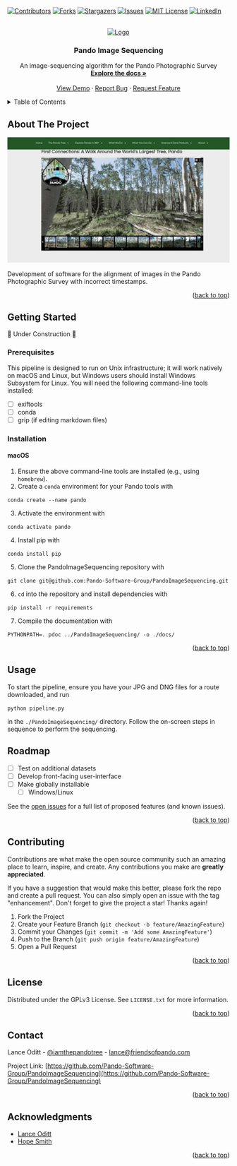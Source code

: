 <!-- Improved compatibility of back to top link: See: https://github.com/othneildrew/Best-README-Template/pull/73 -->
<a name="readme-top"></a>
<!--
*** Thanks for checking out the Best-README-Template. If you have a suggestion
*** that would make this better, please fork the repo and create a pull request
*** or simply open an issue with the tag "enhancement".
*** Don't forget to give the project a star!
*** Thanks again! Now go create something AMAZING! :D
-->



<!-- PROJECT SHIELDS -->
<!--
*** I'm using markdown "reference style" links for readability.
*** Reference links are enclosed in brackets [ ] instead of parentheses ( ).
*** See the bottom of this document for the declaration of the reference variables
*** for contributors-url, forks-url, etc. This is an optional, concise syntax you may use.
*** https://www.markdownguide.org/basic-syntax/#reference-style-links
-->
[![Contributors][contributors-shield]][contributors-url]
[![Forks][forks-shield]][forks-url]
[![Stargazers][stars-shield]][stars-url]
[![Issues][issues-shield]][issues-url]
[![MIT License][license-shield]][license-url]
[![LinkedIn][linkedin-shield]][linkedin-url]



<!-- PROJECT LOGO -->
<br />
<div align="center">
  <a href="https://github.com/Pando-Software-Group/PandoImageSequencing">
    <img src="https://d1csarkz8obe9u.cloudfront.net/posterpreviews/tree-icon-design-template-d4ec5faed097df73b651df623b9ae7ff_screen.jpg?ts=1624539866" alt="Logo" width="80" height="80">
  </a>

<h3 align="center">Pando Image Sequencing</h3>

  <p align="center">
    An image-sequencing algorithm for the Pando Photographic Survey
    <br />
    <a href="https://pando-software-group.github.io/PandoImageSequencing/"><strong>Explore the docs  »</strong></a>
    <br />
    <br />
    <a href="https://github.com/Pando-Software-Group/PandoImageSequencing">View Demo</a>
    ·
    <a href="https://github.com/Pando-Software-Group/PandoImageSequencing/issues">Report Bug</a>
    ·
    <a href="https://github.com/Pando-Software-Group/PandoImageSequencing/issues">Request Feature</a>
  </p>
</div>



<!-- TABLE OF CONTENTS -->
<details>
  <summary>Table of Contents</summary>
  <ol>
    <li>
      <a href="#about-the-project">About The Project</a>
      <ul>
        <li><a href="#built-with">Built With</a></li>
      </ul>
    </li>
    <li>
      <a href="#getting-started">Getting Started</a>
      <ul>
        <li><a href="#prerequisites">Prerequisites</a></li>
        <li><a href="#installation">Installation</a></li>
      </ul>
    </li>
    <li><a href="#usage">Usage</a></li>
    <li><a href="#roadmap">Roadmap</a></li>
    <li><a href="#contributing">Contributing</a></li>
    <li><a href="#license">License</a></li>
    <li><a href="#contact">Contact</a></li>
    <li><a href="#acknowledgments">Acknowledgments</a></li>
  </ol>
</details>



<!-- ABOUT THE PROJECT -->
## About The Project

![Photo of the Pando Photographic Survey](pps.jpg)

Development of software for the alignment of images in the Pando Photographic Survey with incorrect timestamps.

<p align="right">(<a href="#readme-top">back to top</a>)</p>



<!-- ### Built With

* [![Python][https://upload.wikimedia.org/wikipedia/commons/thumb/c/c3/Python-logo-notext.svg/1869px-Python-logo-notext.svg.png][https://python.org]
* [![React][React.js]][React-url]
* [![Vue][Vue.js]][Vue-url]
* [![Angular][Angular.io]][Angular-url]
* [![Svelte][Svelte.dev]][Svelte-url]
* [![Laravel][Laravel.com]][Laravel-url]
* [![Bootstrap][Bootstrap.com]][Bootstrap-url]
* [![JQuery][JQuery.com]][JQuery-url]

<p align="right">(<a href="#readme-top">back to top</a>)</p>


 -->
<!-- GETTING STARTED -->
## Getting Started

🚧 Under Construction 🚧

### Prerequisites

This pipeline is designed to run on Unix infrastructure; it will work natively on macOS and Linux, but Windows users should install Windows Subsystem for Linux. You will need the following command-line tools installed:

- [ ] exiftools
- [ ] conda
- [ ] grip (if editing markdown files) 

### Installation

#### macOS

1. Ensure the above command-line tools are installed (e.g., using `homebrew`).
2. Create a `conda` environment for your Pando tools with
```
conda create --name pando
```
3. Activate the environment with 
```
conda activate pando
```
4. Install pip with
```
conda install pip
```
5. Clone the PandoImageSequencing repository with
```
git clone git@github.com:Pando-Software-Group/PandoImageSequencing.git
```
6. `cd` into the repository and install dependencies with
```
pip install -r requirements
```
7. Compile the documentation with 
```
PYTHONPATH=. pdoc ../PandoImageSequencing/ -o ./docs/
```



<p align="right">(<a href="#readme-top">back to top</a>)</p>



<!-- USAGE EXAMPLES -->
## Usage

To start the pipeline, ensure you have your JPG and DNG files for a route downloaded, and run
```
python pipeline.py
```
in the `./PandoImageSequencing/` directory. Follow the on-screen steps in sequence to perform the sequencing. 



<!-- ROADMAP -->
## Roadmap

- [ ] Test on additional datasets
- [ ] Develop front-facing user-interface
- [ ] Make globally installable
    - [ ] Windows/Linux

See the [open issues](https://github.com/Pando-Software-Group/PandoImageSequencing/issues) for a full list of proposed features (and known issues).

<p align="right">(<a href="#readme-top">back to top</a>)</p>



<!-- CONTRIBUTING -->
## Contributing

Contributions are what make the open source community such an amazing place to learn, inspire, and create. Any contributions you make are **greatly appreciated**.

If you have a suggestion that would make this better, please fork the repo and create a pull request. You can also simply open an issue with the tag "enhancement".
Don't forget to give the project a star! Thanks again!

1. Fork the Project
2. Create your Feature Branch (`git checkout -b feature/AmazingFeature`)
3. Commit your Changes (`git commit -m 'Add some AmazingFeature'`)
4. Push to the Branch (`git push origin feature/AmazingFeature`)
5. Open a Pull Request

<p align="right">(<a href="#readme-top">back to top</a>)</p>



<!-- LICENSE -->
## License

Distributed under the GPLv3 License. See `LICENSE.txt` for more information.

<p align="right">(<a href="#readme-top">back to top</a>)</p>



<!-- CONTACT -->
## Contact

Lance Oditt - [@iamthepandotree](https://twitter.com/iamthepandotree) - lance@friendsofpando.com

Project Link: [https://github.com/Pando-Software-Group/PandoImageSequencing](https://github.com/Pando-Software-Group/PandoImageSequencing)

<p align="right">(<a href="#readme-top">back to top</a>)</p>



<!-- ACKNOWLEDGMENTS -->
## Acknowledgments

* [Lance Oditt]()
* [Hope Smith]()
<!-- * []() -->

<p align="right">(<a href="#readme-top">back to top</a>)</p>



<!-- MARKDOWN LINKS & IMAGES -->
<!-- https://www.markdownguide.org/basic-syntax/#reference-style-links -->
[contributors-shield]: https://img.shields.io/github/contributors/Pando-Software-Group/PandoImageSequencing.svg?style=for-the-badge
[contributors-url]: https://github.com/Pando-Software-Group/PandoImageSequencing/graphs/contributors
[forks-shield]: https://img.shields.io/github/forks/Pando-Software-Group/PandoImageSequencing.svg?style=for-the-badge
[forks-url]: https://github.com/Pando-Software-Group/PandoImageSequencing/network/members
[stars-shield]: https://img.shields.io/github/stars/Pando-Software-Group/PandoImageSequencing.svg?style=for-the-badge
[stars-url]: https://github.com/Pando-Software-Group/PandoImageSequencing/stargazers
[issues-shield]: https://img.shields.io/github/issues/Pando-Software-Group/PandoImageSequencing.svg?style=for-the-badge
[issues-url]: https://github.com/Pando-Software-Group/PandoImageSequencing/issues
[license-shield]: https://img.shields.io/github/license/Pando-Software-Group/PandoImageSequencing.svg?style=for-the-badge
[license-url]: https://github.com/Pando-Software-Group/PandoImageSequencing/blob/master/LICENSE.txt
[linkedin-shield]: https://img.shields.io/badge/-LinkedIn-black.svg?style=for-the-badge&logo=linkedin&colorB=555
[linkedin-url]: https://linkedin.com/in/jrfarah
[product-screenshot]: images/screenshot.png
[Next.js]: https://img.shields.io/badge/next.js-000000?style=for-the-badge&logo=nextdotjs&logoColor=white
[Next-url]: https://nextjs.org/
[React.js]: https://img.shields.io/badge/React-20232A?style=for-the-badge&logo=react&logoColor=61DAFB
[React-url]: https://reactjs.org/
[Vue.js]: https://img.shields.io/badge/Vue.js-35495E?style=for-the-badge&logo=vuedotjs&logoColor=4FC08D
[Vue-url]: https://vuejs.org/
[Angular.io]: https://img.shields.io/badge/Angular-DD0031?style=for-the-badge&logo=angular&logoColor=white
[Angular-url]: https://angular.io/
[Svelte.dev]: https://img.shields.io/badge/Svelte-4A4A55?style=for-the-badge&logo=svelte&logoColor=FF3E00
[Svelte-url]: https://svelte.dev/
[Laravel.com]: https://img.shields.io/badge/Laravel-FF2D20?style=for-the-badge&logo=laravel&logoColor=white
[Laravel-url]: https://laravel.com
[Bootstrap.com]: https://img.shields.io/badge/Bootstrap-563D7C?style=for-the-badge&logo=bootstrap&logoColor=white
[Bootstrap-url]: https://getbootstrap.com
[JQuery.com]: https://img.shields.io/badge/jQuery-0769AD?style=for-the-badge&logo=jquery&logoColor=white
[JQuery-url]: https://jquery.com 
